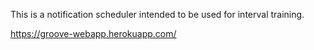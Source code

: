 This is a notification scheduler intended to be used for interval training.

https://groove-webapp.herokuapp.com/